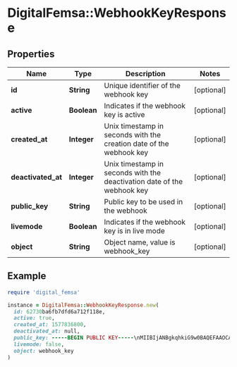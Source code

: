 # DigitalFemsa::WebhookKeyResponse

## Properties

| Name | Type | Description | Notes |
| ---- | ---- | ----------- | ----- |
| **id** | **String** | Unique identifier of the webhook key | [optional] |
| **active** | **Boolean** | Indicates if the webhook key is active | [optional] |
| **created_at** | **Integer** | Unix timestamp in seconds with the creation date of the webhook key | [optional] |
| **deactivated_at** | **Integer** | Unix timestamp in seconds with the deactivation date of the webhook key | [optional] |
| **public_key** | **String** | Public key to be used in the webhook | [optional] |
| **livemode** | **Boolean** | Indicates if the webhook key is in live mode | [optional] |
| **object** | **String** | Object name, value is webhook_key | [optional] |

## Example

```ruby
require 'digital_femsa'

instance = DigitalFemsa::WebhookKeyResponse.new(
  id: 62730ba6fb7dfd6a712f118e,
  active: true,
  created_at: 1577836800,
  deactivated_at: null,
  public_key: -----BEGIN PUBLIC KEY-----\nMIIBIjANBgkqhkiG9w0BAQEFAAOCAQ8AMIIBCgKCAQEAqULpUc6D6mSAq5a0yLY/\noOjd1mWm6q+QI8y/FI4STr2F+XgKeNnMxSqnyFrHtKQ/ut4Zi45WFnJLfEQL7aW5\n67yE2dWyo6GaL7yZUfLC0Y3sHPGzaGtvDF36ISW7LliYNoMiA3Bx5/1Sr0G23pGW\n0Mp8IO1Nlz0sJWuU/d7zCz/UN6cl9g/BP4eaQ7deS56YuWcj5sTlwqFTlwN12kpA\nIzMZ7gnvYQnZTpPny5lben6QEuxTvZcPApcyOweiESjMnXfkfWOyuYtgMrbsU6oL\nA6sWa6j0pePW7AYeBqB4tyAlenkCSqzHg8bMk5Bm7hiT6I9Pls774lJbnOYmmuNE\n8QIDAQAB\n-----END PUBLIC KEY-----\n,
  livemode: false,
  object: webhook_key
)
```

